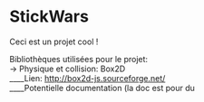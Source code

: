 StickWars
=========

Ceci est un projet cool !

  
Bibliothèques utilisées pour le projet:  
-\> Physique et collision: Box2D  
____Lien: http://box2d-js.sourceforge.net/  
____Potentielle documentation (la doc est pour du 